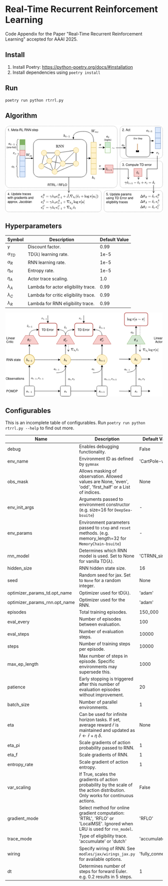 # Real-Time Recurrent Reinforcement Learning

Code Appendix for the Paper "Real-Time Recurrent Reinforcement Learning" accepted for AAAI 2025.

## Install

1. Install Poetry: https://python-poetry.org/docs/#installation
2. Install dependencies using `poetry install`

## Run

```
poetry run python rtrrl.py
```

## Algorithm

![RTRRL steps](figures/RTRRL_steps.png)

## Hyperparameters
| Symbol      | Description                          | Default Value |
| ----------- | ------------------------------------ | ------------- |
| $\gamma$    | Discount factor.                     | 0.99          |
| $\alpha_{TD}$  | TD($\lambda$) learning rate.                 | 1e-5          |
| $\alpha_R$  | RNN learning rate.                   | 1e-5          |
| $\eta_H$    | Entropy rate.                        | 1e-5          |
| $\eta_A$    | Actor trace scaling.                        | 1.0          |
| $\lambda_A$ | Lambda for actor eligibility trace.  | 0.99           |
| $\lambda_C$ | Lambda for critic eligibility trace. | 0.99           |
| $\lambda_R$ | Lambda for RNN eligibility trace.    | 0.99          |


![3 step diagram](figures/Time_line.png)

## Configurables
This is an incomplete table of configurables.
Run `poetry run python rtrrl.py --help` to find out more.

|Name | Description | Default Value |
| --- | ------- | -------- |
|debug| Enables debugging functionality. |False|
|env_name | Environment ID as defined by `gymnax` | 'CartPole-v1' |
|obs_mask| Allows masking of observation. Allowed values are None, 'even', 'odd', 'first_half' or a List of indices. | None|
|env_init_args| Arguments passed to environment constructor (e.g. size=16 for `DeepSea-bsuite`)   | - |
|env_params| Environment parameters passed to `step` and `reset` methods. (e.g. memory_length=32 for `MemoryChain-bsuite`) | - |
|rnn_model| Determines which RNN model is used. Set to None for vanilla TD($\lambda$). | 'CTRNN_simple'|
|hidden_size| RNN hidden state size. | 16|
|seed| Random seed for jax. Set to `None` for a random integer. |None|
|optimizer_params_td.opt_name| Optimizer used for tD($\lambda$). |'adam'|
|optimizer_params_rnn.opt_name| Optimizer used for the RNN. |'adam'|
|episodes| Total training episodes. |150_000|
|eval_every| Number of episodes between evaluation. |100|
|eval_steps| Number of evaluation steps. |10000|
|steps| Number of training steps per episode. |10000|
|max_ep_length| Max number of steps in episode. Specific environments may supersede this. |1000|
|patience| Early stopping is triggered after this number of evaluation episodes without improvement. |20|
|batch_size| Number of parallel environments. | 1|
|eta| Can be used for infinite horizon tasks. If set, average reward $\bar r$ is maintained and updated as $\bar r \gets \bar r + \eta\ \delta$. | None| 
|eta_pi| Scale gradients of action probability passed to RNN. | 1|
|eta_f| Scale gradients of RNN. | 1|
|entropy_rate| Scale gradient of action entropy. | 1|
|var_scaling| If True, scales the gradients of action probability by the scale of the action distribution. Only works for continuous actions. | False|
|gradient_mode| Select method for online gradient computation: 'RTRL', 'RFLO' or 'LocalMSE'. Ignored when LRU is used for `rnn_model`.| 'RFLO'|
|trace_mode| Type of eligibility trace. 'accumulate' or 'dutch'  | 'accumulate'|
|wiring| Specify wiring of RNN. See `modles/jax/wirings_jax.py` for available options. | 'fully_connected'|
|dt| Determines number of steps for forward Euler. e.g. 0.2 results in 5 steps. | 1|


